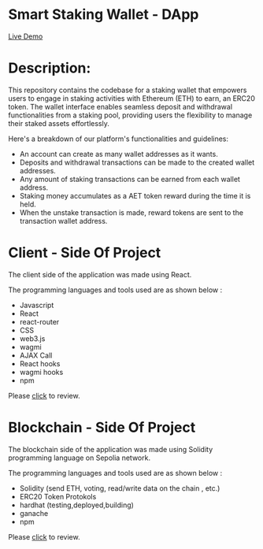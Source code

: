 # Smart Staking Wallet - DApp

[Live Demo](https://smart-staking-wallet.web.app/)

# Description:

This repository contains the codebase for a staking wallet that empowers users to engage in staking activities with Ethereum (ETH) to earn, an ERC20 token. The wallet interface enables seamless deposit and withdrawal functionalities from a staking pool, providing users the flexibility to manage their staked assets effortlessly.

Here's a breakdown of our platform's functionalities and guidelines:

- An account can create as many wallet addresses as it wants.
- Deposits and withdrawal transactions can be made to the created wallet addresses.
- Any amount of staking transactions can be earned from each wallet address.
- Staking money accumulates as a AET token reward during the time it is held.
- When the unstake transaction is made, reward tokens are sent to the transaction wallet address.

# Client - Side Of Project

The client side of the application was made using React.

The programming languages and tools used are as shown below :

- Javascript
- React
- react-router
- CSS
- web3.js
- wagmi
- AJAX Call
- React hooks
- wagmi hooks
- npm

Please [click](https://github.com/ihsan215/smart-staking-wallet-dapp/tree/main/client-side) to review.

# Blockchain - Side Of Project

The blockchain side of the application was made using Solidity programming language on Sepolia network.

The programming languages and tools used are as shown below :

- Solidity (send ETH, voting, read/write data on the chain , etc.)
- ERC20 Token Protokols
- hardhat (testing,deployed,building)
- ganache
- npm

Please [click](https://github.com/ihsan215/smart-staking-wallet-dapp/tree/main/smart_contracts) to review.
